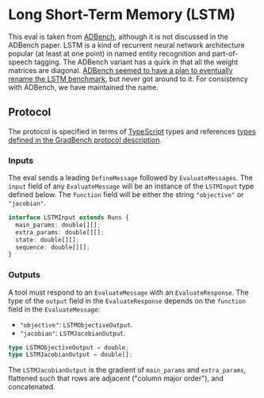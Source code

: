 # Long Short-Term Memory (LSTM)

This eval is taken from
[ADBench](https://github.com/microsoft/ADBench), although it is not
discussed in the ADBench paper. LSTM is a kind of recurrent neural
network architecture popular (at least at one point) in named entity
recognition and part-of-speech tagging. The ADBench variant has a
quirk in that all the weight matrices are diagonal. [ADBench seemed to
have a plan to eventually rename the LSTM
benchmark](https://github.com/microsoft/ADBench/blob/38cb7931303a830c3700ca36ba9520868327ac87/ADBench/plot_graphs.py#L89-L92),
but never got around to it. For consistency with ADBench, we have
maintained the name.

## Protocol

The protocol is specified in terms of [TypeScript][] types
and references [types defined in the GradBench protocol
description](https://github.com/gradbench/gradbench?tab=readme-ov-file#types).

### Inputs

The eval sends a leading `DefineMessage` followed by
`EvaluateMessages`. The `input` field of any `EvaluateMessage` will be
an instance of the `LSTMInput` type defined below. The `function` field
will be either the string `"objective"` or `"jacobian"`.

```typescript
interface LSTMInput extends Runs {
  main_params: double[][];
  extra_params: double[][];
  state: double[][];
  sequence: double[][];
}
```

### Outputs

A tool must respond to an `EvaluateMessage` with an
`EvaluateResponse`. The type of the `output` field in the
`EvaluateResponse` depends on the `function` field in the
`EvaluateMessage`:

* `"objective"`: `LSTMObjectiveOutput`.
* `"jacobian"`: `LSTMJacobianOutput`.

```typescript
type LSTMObjectiveOutput = double;
type LSTMJacobianOutput = double[];
```

The `LSTMJacobianOutput` is the gradient of `main_params` and
`extra_params`, flattened such that rows are adjacent ("column major
order"), and concatenated.

[typescript]: https://www.typescriptlang.org/
